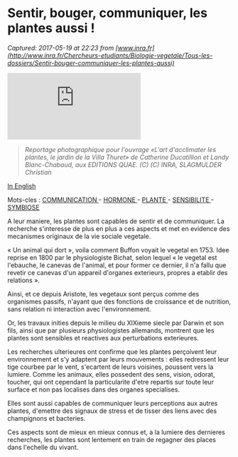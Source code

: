 # Sentir, bouger, communiquer, les plantes aussi !

_Captured: 2017-05-19 at 22:23 from [www.inra.fr](http://www.inra.fr/Chercheurs-etudiants/Biologie-vegetale/Tous-les-dossiers/Sentir-bouger-communiquer-les-plantes-aussi)_

![Reportage photographique pour l'ouvrage «L’art d’acclimater les plantes, le jardin de la Villa Thuret» de Catherine Ducatillion et Landy Blanc-Chabaud, aux  EDITIONS QUAE. © © INRA, SLAGMULDER Christian ](https://inra-dam-front-resources-cdn.brainsonic.com/ressources/afile/241561-c2c8e-picture_client_link_1-9135-0047-jpg.html)

> _Reportage photographique pour l'ouvrage «L'art d'acclimater les plantes, le jardin de la Villa Thuret» de Catherine Ducatillion et Landy Blanc-Chabaud, aux EDITIONS QUAE. (C) (C) INRA, SLAGMULDER Christian_

[In English](http://www.inra.fr/en/Scientists-Students/Plant-biology/All-reports/Plants-also-feel-move-and-communicate)

Mots-cles : [COMMUNICATION ](http://www.inra.fr/content/search?SearchText=keyword:COMMUNICATION&parent=2) \- [HORMONE ](http://www.inra.fr/content/search?SearchText=keyword:HORMONE&parent=2) \- [PLANTE ](http://www.inra.fr/content/search?SearchText=keyword:PLANTE&parent=2) \- [SENSIBILITE ](http://www.inra.fr/content/search?SearchText=keyword:SENSIBILITE&parent=2) \- [SYMBIOSE ](http://www.inra.fr/content/search?SearchText=keyword:SYMBIOSE&parent=2)

A leur maniere, les plantes sont capables de sentir et de communiquer. La recherche s'interesse de plus en plus a ces aspects et met en evidence des mecanismes originaux de la vie sociale vegetale.

« Un animal qui dort », voila comment Buffon voyait le vegetal en 1753. Idee reprise en 1800 par le physiologiste Bichat, selon lequel « le vegetal est l'ebauche, le canevas de l'animal, et pour former ce dernier, il n'a fallu que revetir ce canevas d'un appareil d'organes exterieurs, propres a etablir des relations ».

Ainsi, et ce depuis Aristote, les vegetaux sont perçus comme des organismes passifs, n'ayant que des fonctions de croissance et de nutrition, sans relation ni interaction avec l'environnement.

Or, les travaux inities depuis le milieu du XIXieme siecle par Darwin et son fils, ainsi que par plusieurs physiologistes allemands, montrent que les plantes sont sensibles et reactives aux perturbations exterieures.

Les recherches ulterieures ont confirme que les plantes perçoivent leur environnement et s'y adaptent par leurs mouvements : elles redressent leur tige courbee par le vent, s'ecartent de leurs voisines, poussent vers la lumiere. Comme les animaux, elles possedent des sens, vision, odorat, toucher, qui ont cependant la particularite d'etre repartis sur toute leur surface et non pas localises dans des organes specialises.

Elles sont aussi capables de communiquer leurs perceptions aux autres plantes, d'emettre des signaux de stress et de tisser des liens avec des champignons et bacteries.

Ces aspects sont de mieux en mieux connus et, a la lumiere des dernieres recherches, les plantes sont lentement en train de regagner des places dans l'echelle du vivant.
